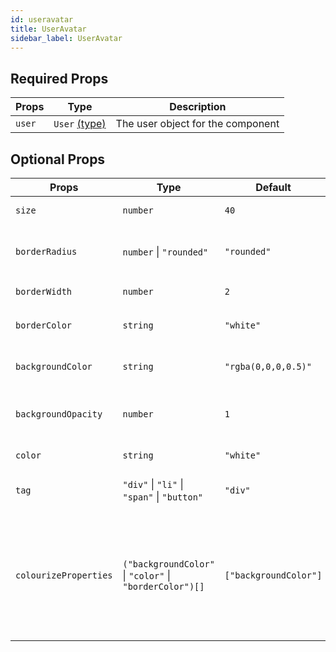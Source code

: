 ```yaml
---
id: useravatar
title: UserAvatar
sidebar_label: UserAvatar
---
```


## Required Props
| Props | Type | Description |
| --- | --- | --- |
| `user` | `User` [(type)](type-user.md) | The user object for the component |

## Optional Props
| Props | Type | Default | Description |
| --- | --- | --- | --- |
| `size` | `number` | `40` | The size in `px` for avatars |
| `borderRadius` | `number` &#124; `"rounded"` | `"rounded"` | Border radius in `px` for avatars or `"rounded"` for rounded corners |
| `borderWidth` | `number` | `2` | Border width in `px` |
| `borderColor` | `string` | `"white"` | Accepts any CSS border-color property
| `backgroundColor` | `string` | `"rgba(0,0,0,0.5)"` | Accepts any CSS backgroundColor property
| `backgroundOpacity` | `number` | `1` | Number from 0 to 1 sets the opacity of the background |
| `color` | `string` | `"white"` | Accepts any CSS color property
| `tag` | `"div"` &#124; `"li"` &#124; `"span"` &#124; `"button"` | `"div"` | Tag used for the UserAvatar wrapper |
| `colourizeProperties` | `("backgroundColor"` &#124; `"color"` &#124; `"borderColor")[]` | `["backgroundColor"]` | List of properties that the colour will be automatically generated for. Default value means only the backgroundColor will be generated. |